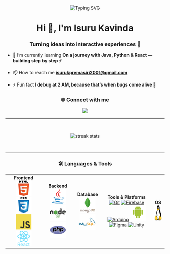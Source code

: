 <p align="center">
  <img src="https://readme-typing-svg.herokuapp.com?font=Share+Tech+Mono&size=24&duration=4000&pause=1000&color=00FF00&center=true&vCenter=true&width=500&lines=👨‍💻+Isuru+Kavinda;=Frontend+Learner+%7C+Java+%7C+Python+%7C+React;" alt="Typing SVG" />


  
<h1 align="center">Hi 👋, I'm Isuru Kavinda



 <h3 align="center">Turning ideas into interactive experiences 🚀</h3>

- 🌱 I’m currently learning **On a journey with Java, Python & React — building step by step ⚡**

- 📫 How to reach me **isurukpremasiri2001@gmail.com**

- ⚡ Fun fact **I debug at 2 AM, because that’s when bugs come alive 🦉**


<h3 align="center">🌐 Connect with me</h3>
<p align="center">
  <a href="mailto:isurukpremasiri2001@gmail.com"><img src="https://img.shields.io/badge/Gmail-D14836?style=for-the-badge&logo=gmail&logoColor=white"/></a>
 
</p>

---
<br>
<p align="center">
  <img src="https://github-readme-streak-stats.herokuapp.com/?user=IsuruKavi20&theme=radical&hide_border=true" alt="streak stats" />
</p>
<br>

---

<h3 align="center">🛠️ Languages & Tools</h3>





<table align="center">
<tr>

<!-- Frontend -->
<td align="center">
<b>Frontend</b><br>
<a href="https://www.w3.org/html/"><img src="https://raw.githubusercontent.com/devicons/devicon/master/icons/html5/html5-original-wordmark.svg" alt="HTML5" width="50" height="50" /></a>
<a href="https://www.w3schools.com/css/"><img src="https://raw.githubusercontent.com/devicons/devicon/master/icons/css3/css3-original-wordmark.svg" alt="CSS3" width="50" height="50" /></a>
<a href="https://developer.mozilla.org/en-US/docs/Web/JavaScript"><img src="https://raw.githubusercontent.com/devicons/devicon/master/icons/javascript/javascript-original.svg" alt="JS" width="50" height="50" /></a>
<a href="https://reactjs.org/"><img src="https://raw.githubusercontent.com/devicons/devicon/master/icons/react/react-original-wordmark.svg" alt="React" width="50" height="50" /></a>
</td>

<!-- Backend -->
<td align="center">
<b>Backend</b><br>
<a href="https://www.java.com"><img src="https://raw.githubusercontent.com/devicons/devicon/master/icons/java/java-original.svg" alt="Java" width="50" height="50" /></a>
<a href="https://nodejs.org"><img src="https://raw.githubusercontent.com/devicons/devicon/master/icons/nodejs/nodejs-original-wordmark.svg" alt="Node.js" width="50" height="50" /></a>
<a href="https://www.php.net"><img src="https://raw.githubusercontent.com/devicons/devicon/master/icons/php/php-original.svg" alt="PHP" width="50" height="50" /></a>
</td>

<!-- Database -->
<td align="center">
<b>Database</b><br>
<a href="https://www.mongodb.com/"><img src="https://raw.githubusercontent.com/devicons/devicon/master/icons/mongodb/mongodb-original-wordmark.svg" alt="MongoDB" width="50" height="50" /></a>
<a href="https://www.mysql.com/"><img src="https://raw.githubusercontent.com/devicons/devicon/master/icons/mysql/mysql-original-wordmark.svg" alt="MySQL" width="50" height="50" /></a>
</td>

<!-- Tools & Platforms -->
<td align="center">
<b>Tools & Platforms</b><br>
<a href="https://git-scm.com/"><img src="https://www.vectorlogo.zone/logos/git-scm/git-scm-icon.svg" alt="Git" width="50" height="50" /></a>
<a href="https://firebase.google.com/"><img src="https://www.vectorlogo.zone/logos/firebase/firebase-icon.svg" alt="Firebase" width="50" height="50" /></a>
<a href="https://www.arduino.cc/"><img src="https://cdn.worldvectorlogo.com/logos/arduino-1.svg" alt="Arduino" width="50" height="50" /></a>
<a href="https://developer.android.com"><img src="https://raw.githubusercontent.com/devicons/devicon/master/icons/android/android-original-wordmark.svg" alt="Android" width="50" height="50" /></a>
<a href="https://www.figma.com/"><img src="https://www.vectorlogo.zone/logos/figma/figma-icon.svg" alt="Figma" width="50" height="50" /></a>
<a href="https://unity.com/"><img src="https://www.vectorlogo.zone/logos/unity3d/unity3d-icon.svg" alt="Unity" width="50" height="50" /></a>
</td>

<!-- OS -->
<td align="center">
<b>OS</b><br>
<a href="https://www.linux.org/"><img src="https://raw.githubusercontent.com/devicons/devicon/master/icons/linux/linux-original.svg" alt="Linux" width="50" height="50" /></a>
</td>

</tr>
</table>


  
 
